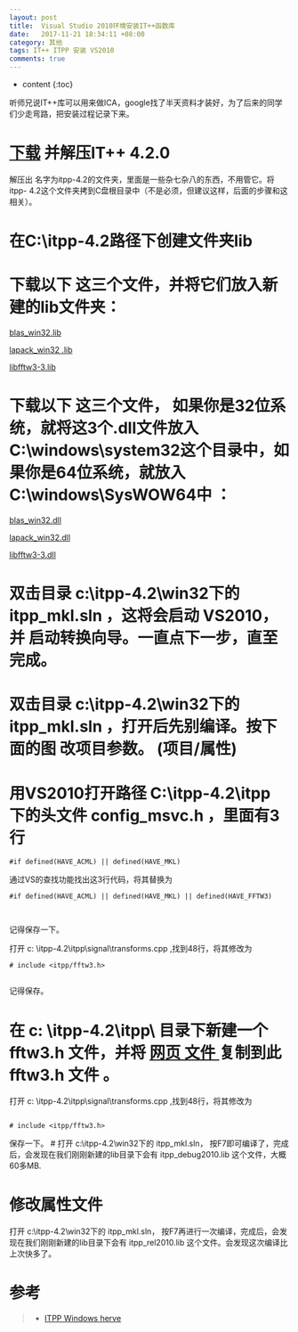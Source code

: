 ```yaml
---
layout: post
title:  Visual Studio 2010环境安装IT++函数库
date:   2017-11-21 18:34:11 +08:00
category: 其他
tags: IT++ ITPP 安装 VS2010
comments: true
---
```



* content
{:toc}


听师兄说IT++库可以用来做ICA，google找了半天资料才装好，为了后来的同学们少走弯路，把安装过程记录下来。


#  [下载](https://sourceforge.net/projects/itpp/files/itpp/4.2.0/itpp-4.2.tar.bz2/download/) 并解压IT++ 4.2.0


解压出 名字为itpp-4.2的文件夹，里面是一些杂七杂八的东西，不用管它。将itpp- 4.2这个文件夹拷到C盘根目录中（不是必须，但建议这样，后面的步骤和这相关）。


# 在C:\itpp-4.2路径下创建文件夹lib


#   下载以下 这三个文件，并将它们放入新建的lib文件夹：


[ blas_win32.lib ]( http://herve.boeglen.free.fr/itpp_windows/chap1/blas_win32.lib )

[ lapack_win32 .lib ]( http://herve.boeglen.free.fr/itpp_windows/chap1/lapack_win32.lib )

[ libfftw3-3.lib ]( http://herve.boeglen.free.fr/itpp_windows/chap1/libfftw3-3.lib )



#   下载以下 这三个文件， 如果你是32位系统，就将这3个.dll文件放入             C:\windows\system32这个目录中，如果你是64位系统，就放入C:\windows\SysWOW64中 ：


[ blas_win32.dll ]( http://herve.boeglen.free.fr/itpp_windows/chap1/blas_win32.dll )

[ lapack_win32.dll ]( http://herve.boeglen.free.fr/itpp_windows/chap1/lapack_win32.dll )

[ libfftw3-3.dll ]( http://herve.boeglen.free.fr/itpp_windows/chap1/libfftw3-3.dll )


#   双击目录  c:\itpp-4.2\win32下的 itpp_mkl.sln ，这将会启动 VS2010，并 启动转换向导。一直点下一步，直至完成。




#   双击目录  c:\itpp-4.2\win32下的 itpp_mkl.sln ，打开后先别编译。按下面的图 改项目参数。 (项目/属性)


 
 

 
 
#   用VS2010打开路径 C:\itpp-4.2\itpp 下的头文件 config_msvc.h ，里面有3行

```
#if defined(HAVE_ACML) || defined(HAVE_MKL)

```
通过VS的查找功能找出这3行代码，将其替换为
```
#if defined(HAVE_ACML) || defined(HAVE_MKL) || defined(HAVE_FFTW3)    



```

记得保存一下。

打开 c: \itpp-4.2\itpp\signal\transforms.cpp ,找到48行，将其修改为
```
# include <itpp/fftw3.h>


```               

记得保存。





#   在 c: \itpp-4.2\itpp\ 目录下新建一个 fftw3.h 文件，并将  [ 网页 文件 ]( http://herve.boeglen.free.fr/itpp_windows/chap1/fftw3.h ) 复制到此 fftw3.h 文件 。

  打开 c: \itpp-4.2\itpp\signal\transforms.cpp ,找到48行，将其修改为

```

# include <itpp/fftw3.h>

```

保存一下。 #  打开 c:\itpp-4.2\win32下的 itpp_mkl.sln， 按F7即可编译了，完成后，会发现在我们刚刚新建的lib目录下会有 itpp_debug2010.lib 这个文件，大概60多MB.


# 修改属性文件

  打开 c:\itpp-4.2\win32下的 itpp_mkl.sln， 按F7再进行一次编译，完成后，会发现在我们刚刚新建的lib目录下会有 itpp_rel2010.lib 这个文件。会发现这次编译比上次快多了。




# 参考


>* [ITPP Windows herve](http://herve.boeglen.free.fr/itpp_windows/chap1/chap1_2010.html)
